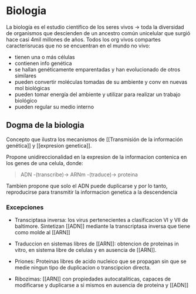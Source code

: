 # Biologia

La biología es el estudio científico de los seres vivos -> toda la diversidad de organismos que descienden de un ancestro común unicelular que surgió hace casi 4mil millones de años. Todos los org vivos compartes caracterisrucas que no se encuentran en el mundo no vivo:

-   tienen una o más células
-   contienen info genética
-   se hallan genéticamente emparentadas y han evolucionado de otros similares
-   pueden convertir moléculas tomadas de su ambiente y conv en nuevas mol biológicas
-   pueden tomar energía del ambiente y utilizar para realizar un trabajo biológico
-   pueden regular su medio interno

## Dogma de la biologia
Concepto que ilustra los mecanismos de [[Transmisión de la información genética]] y [[expresion genetica]].

Propone unidireccionalidad en la expresion de la informacion contenica en los genes de una celula, donde:

> ADN -(transcribe)-> ARNm -(traduce)-> proteina

Tambien propone que solo el ADN puede duplicarse y por lo tanto, reproducirse para transmitir la informacion genetica a la descendencia

### Excepciones

- Transciptasa inversa:
	los virus pertenecientes a clasificacion VI y VII de baltimore.
	Sintetizan [[ADN]] mediante la transcriptasa inversa que tiene como molde al [[ARN]]

- Traduccion en sistemas libres de [[ARN]]:
	obtencion de proteinas in vitro, en sistema libre de celulas y en ausencia de [[ARN]]. 

- Priones:
	Proteinas libres de acido nucleico que se propagan sin que se medie ningun tipo de duplicacion o transcipcion directa. 

- Ribozimas:
	[[ARN]] con propiedades autocataliticas, capaces de modificarse y duplicarse a si mismos en ausencia de proteina y [[ADN]]

